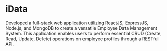 # iData
Developed a full-stack web application utilizing ReactJS, ExpressJS, Node.js, and MongoDB to create a versatile Employee Data Management System. This application enables users to perform essential CRUD (Create, Read, Update, Delete) operations on employee profiles through a RESTful API.
